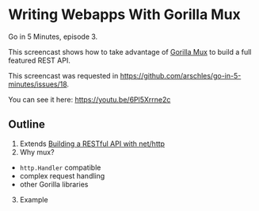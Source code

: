 # Writing Webapps With Gorilla Mux

Go in 5 Minutes, episode 3.

This screencast shows how to take advantage of [Gorilla Mux](https://github.com/gorilla/mux) to build a full featured REST API.

This screencast was requested in https://github.com/arschles/go-in-5-minutes/issues/18.

You can see it here: https://youtu.be/6Pl5Xrrne2c

## Outline

1. Extends [Building a RESTful API with net/http](https://github.com/arschles/go-in-5-minutes/tree/master/episode1)
2. Why mux?
  - `http.Handler` compatible
  - complex request handling
  - other Gorilla libraries
3. Example
